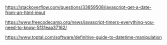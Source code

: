 https://stackoverflow.com/questions/33659508/javascript-get-a-date-from-an-html-input

https://www.freecodecamp.org/news/javascript-timers-everything-you-need-to-know-5f31eaa37162/

https://www.toptal.com/software/definitive-guide-to-datetime-manipulation